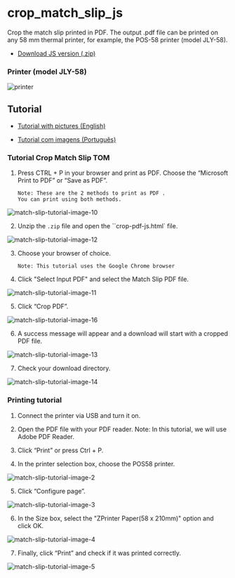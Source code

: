 # crop_match_slip_js
Crop the match slip printed in PDF. The output .pdf file can be printed on any 58 mm thermal printer, for example, the POS-58 printer (model JLY-58).

- [Download JS version (.zip)](https://drive.google.com/file/d/1u06k8EolS4jWKl-Vw-XzI-gHlV33Q4Pe/view)

### Printer (model JLY-58)

![printer](images/picture-printer.png)

## Tutorial

- [Tutorial with pictures (English)](https://docs.google.com/document/d/1GveYO_EQheQD01Xlu0S6Y58ytdERfVPQhXMDzDYYRK8/edit)

- [Tutorial com imagens (Português)](https://docs.google.com/document/d/1H1q5CSck1XUUyiShbmBOTq8wgkNCsidUXg9P97IBnAI/edit)

### Tutorial Crop Match Slip TOM

1. Press CTRL + P in your browser and print as PDF. Choose the “Microsoft Print to PDF” or “Save as PDF”.
   ```
   Note: These are the 2 methods to print as PDF .
   You can print using both methods.
   ```
![match-slip-tutorial-image-10](images/picture-10.png)

2. Unzip the `.zip` file and open the ``crop-pdf-js.html` file.
   
![match-slip-tutorial-image-12](images/picture-12.png)

3. Choose your browser of choice.
   ```
   Note: This tutorial uses the Google Chrome browser
   ```

4. Click "Select Input PDF" and select the Match Slip PDF file.

![match-slip-tutorial-image-11](images/picture-11.png)

5. Click “Crop PDF”.
   
![match-slip-tutorial-image-16](images/picture-16.png)

6. A success message will appear and a download will start with a cropped PDF file.

![match-slip-tutorial-image-13](images/picture-13.png)

7. Check your download directory.

![match-slip-tutorial-image-14](images/picture-14.png)

### Printing tutorial

1. Connect the printer via USB and turn it on.

2. Open the PDF file with your PDF reader.
   Note: In this tutorial, we will use Adobe PDF Reader.

3. Click “Print” or press Ctrl + P.

4. In the printer selection box, choose the POS58 printer.

![match-slip-tutorial-image-2](images/picture-2.png)

5. Click “Configure page”.

![match-slip-tutorial-image-3](images/picture-3.png)

6. In the Size box, select the "ZPrinter Paper(58 x 210mm)" option and click OK.

![match-slip-tutorial-image-4](images/picture-4.png)

7. Finally, click “Print” and check if it was printed correctly.

![match-slip-tutorial-image-5](images/picture-5.png)
